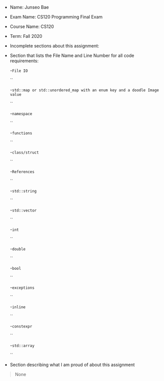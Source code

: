 - Name: Junseo Bae
- Exam Name: CS120 Programming Final Exam
- Course Name: CS120
- Term: Fall 2020
- Incomplete sections about this assignment: 
- Section that lists the File Name and Line Number for all code requirements:
 
  -`File IO`
  
  ``
  
  -`std::map or std::unordered_map with an enum key and a doodle Image value`
  
  ``
  
  -`namespace`
  
  ``
  
  -`functions`
  
   ``
   
  -`class/struct`
  
  ``
  
  -`References`
  
  ``
  
  -`std::string`
  
  ``
  
  -`std::vector`
  
  ``
  
  -`int`
  
  ``
  
  -`double`
  
  ``
  
  -`bool`
  
  ``
  
  -`exceptions`
  
  ``
  
  -`inline`
  
  ``
  
  -`constexpr`
  
  ``
  
  -`std::array`
  
  ``
  
- Section describing what I am proud of about this assignment
> None
